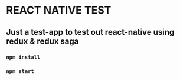 # REACT NATIVE TEST

## Just a test-app to test out react-native using redux & redux saga


### `npm install`
### `npm start`
